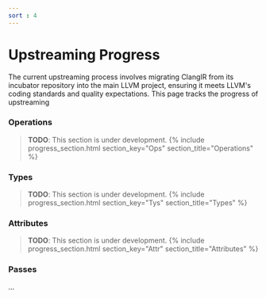 ```yaml
---
sort : 4
---
```

# Upstreaming Progress

The current upstreaming process involves migrating ClangIR from its incubator repository into the main LLVM project, ensuring it meets LLVM's coding standards and quality expectations. This page tracks the progress of upstreaming

### Operations
> **TODO**: This section is under development.
{% include progress_section.html section_key="Ops" section_title="Operations" %}
### Types
> **TODO**: This section is under development.
{% include progress_section.html section_key="Tys" section_title="Types" %}
### Attributes
> **TODO**: This section is under development.
{% include progress_section.html section_key="Attr" section_title="Attributes" %}
### Passes
...
